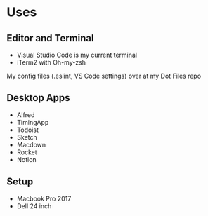 # Uses

## Editor and Terminal

- Visual Studio Code is my current terminal
- iTerm2 with Oh-my-zsh

My config files (.eslint, VS Code settings) over at my Dot Files repo

## Desktop Apps

- Alfred
- TimingApp
- Todoist
- Sketch
- Macdown
- Rocket
- Notion

## Setup
- Macbook Pro 2017
- Dell 24 inch
